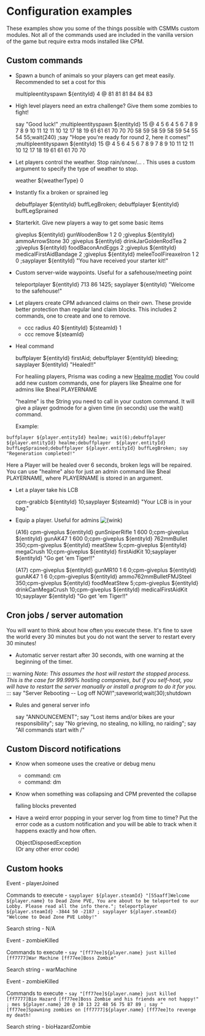 # Configuration examples

These examples show you some of the things possible with CSMMs custom modules. Not all of the commands used are included in the vanilla version of the game but require extra mods installed like CPM.

## Custom commands

- Spawn a bunch of animals so your players can get meat easily. Recommended to set a cost for this

    multipleentityspawn ${entityId} 4 @ 81 81 81 84 84 83

- High level players need an extra challenge? Give them some zombies to fight!

    say "Good luck!" ;multipleentityspawn ${entityId} 15 @ 4 5 6 4 5 6 7 8 9 7 8 9 10 11 12 11 10 12 17 18 19  61 61 61 70 70 70 58 59 58 59 58 59 54 55 54 55;wait(240) ;say "Hope you're ready for round 2, here it comes!" ;multipleentityspawn ${entityId} 15 @ 4 5 6 4 5 6 7 8 9 7 8 9 10 11 12 11 10 12 17 18 19 61 61 61 70 70

- Let players control the weather. Stop rain/snow/... . This uses a custom argument to specify the type of weather to stop.

    weather ${weatherType} 0

- Instantly fix a broken or sprained leg

    debuffplayer ${entityId} buffLegBroken; debuffplayer ${entityId} buffLegSprained

- Starterkit. Give new players a way to get some basic items

    giveplus ${entityId} gunWoodenBow 1 2 0 ;giveplus ${entityId} ammoArrowStone 30 ;giveplus ${entityId} drinkJarGoldenRodTea 2 ;giveplus ${entityId} foodBaconAndEggs 2 ;giveplus ${entityId} medicalFirstAidBandage 2 ;giveplus ${entityId} meleeToolFireaxeIron 1 2 0 ;sayplayer ${entityId} "You have received your starter kit!"

- Custom server-wide waypoints. Useful for a safehouse/meeting point

    teleportplayer ${entityId} 713 86 1425; sayplayer  ${entityId} "Welcome to the safehouse!"

- Let players create CPM advanced claims on their own. These provide better protection than regular land claim blocks. This includes 2 commands, one to create and one to remove.

    *   ccc radius 40 ${entityId} ${steamId} 1
    *   ccc remove ${steamId}

- Heal command

    buffplayer ${entityId} firstAid; debuffplayer ${entityId} bleeding; sayplayer ${entityId} "Healed!!"
    
    For healiing players, Prisma was coding a new [Healme modlet](http://www.necropolis.at/HealmeBuff.zip)
    You could add new custom commands, one for players like $healme
    one for admins like $heal PLAYERNAME
    
    "healme" is the String you need to call in your custom command. It will give a player godmode for a given time (in seconds) use the wait() command.
    
    Example:
    
`buffplayer ${player.entityId} healme; wait(6);debuffplayer ${player.entityId} healme;debuffplayer  ${player.entityId} buffLegSprained;debuffplayer ${player.entityId} buffLegBroken; say "Regeneration completed!"`
    
 Here a Player will be healed over 6 seconds, broken legs will be repaired.
 You can use "healme" also for just an admin command like $heal PLAYERNAME, where PLAYERNAME is stored in an argument.
 
- Let a player take his LCB

    cpm-grablcb ${entityId} 10;sayplayer ${steamId} "Your LCB is in your bag."

- Equip a player. Useful for admins ![(wink)](images/icons/emoticons/wink.svg "(wink)")

    (A16) cpm-giveplus ${entityId} gunSniperRifle 1 600 0;cpm-giveplus ${entityId} gunAK47 1 600 0;cpm-giveplus ${entityId} 762mmBullet 350;cpm-giveplus ${entityId} meatStew 5;cpm-giveplus ${entityId} megaCrush 10;cpm-giveplus ${entityId} firstAidKit 10;sayplayer ${entityId} "Go get 'em Tiger!!"

    (A17) cpm-giveplus ${entityId} gunMR10 1 6 0;cpm-giveplus ${entityId} gunAK47 1 6 0;cpm-giveplus ${entityId} ammo762mmBulletFMJSteel 350;cpm-giveplus ${entityId} foodMeatStew 5;cpm-giveplus ${entityId} drinkCanMegaCrush 10;cpm-giveplus ${entityId} medicalFirstAidKit 10;sayplayer ${entityId} "Go get 'em Tiger!!"

## Cron jobs / server automation

You will want to think about how often you execute these. It's fine to save the world every 30 minutes but you do not want the server to restart every 30 minutes!


- Automatic server restart after 30 seconds, with one warning at the beginning of the timer.  
  
::: warning
_Note: This assumes the host will restart the stopped process. This is the case for 99.999% hosting companies, but if you self-host, you will have to restart the server manually or install a program to do it for you._
:::
    say "Server Rebooting -- Log off NOW!";saveworld;wait(30);shutdown

- Rules and general server info

    say "ANNOUNCEMENT"; say "Lost items and/or bikes are your responsibility"; say "No grieving, no stealing, no killing, no raiding"; say "All commands start with /"

  

## Custom Discord notifications

- Know when someone uses the creative or debug menu

    *   command: cm
    *   command: dm

- Know when something was collapsing and CPM prevented the collapse

    falling blocks prevented

- Have a weird error popping in your server log from time to time? Put the error code as a custom notification and you will be able to track when it happens exactly and how often.

    ObjectDisposedException  
    (Or any other error code)
    
    
## Custom hooks
    
Event - playerJoined    
    
Commands to execute - `sayplayer ${player.steamId} "[55aaff]Welcome ${player.name} to Dead Zone PVE, You are about to be teleported to our Lobby. Please read all the info there."; teleportplayer ${player.steamId} -3844 50 -2187 ; sayplayer ${player.steamId} "Welcome to Dead Zone PVE Lobby!"`  
       
Search string - N/A
   
   
Event - zombieKilled    
    
Commands to execute - `say "[ff77ee]${player.name} just killed [ff7777]War Machine [ff77ee]Boss Zombie"`
       
Search string - warMachine
   
   
Event - zombieKilled    
    
Commands to execute - `say "[ff77ee]${player.name} just killed [ff7777]Bio Hazard [ff77ee]Boss Zombie and his friends are not happy!" ; mes ${player.name} 20 @ 10 13 22 48 56 75 87 89 ; say "[ff77ee]Spawning zombies on [ff7777]${player.name} [ff77ee]to revenge my death!`
       
   Search string - bioHazardZombie
